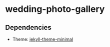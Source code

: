 # wedding-photo-gallery

## Dependencies

- Theme: [jekyll-theme-minimal](https://github.com/pages-themes/minimal)
